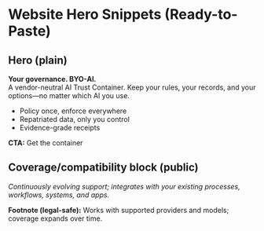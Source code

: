 # Website Hero Snippets (Ready-to-Paste)

## Hero (plain)
**Your governance. BYO-AI.**  
A vendor-neutral AI Trust Container. Keep your rules, your records, and your options—no matter which AI you use.

- Policy once, enforce everywhere  
- Repatriated data, only you control  
- Evidence-grade receipts

**CTA:** Get the container

## Coverage/compatibility block (public)
*Continuously evolving support; integrates with your existing processes, workflows, systems, and apps.*

**Footnote (legal-safe):** Works with supported providers and models; coverage expands over time.

